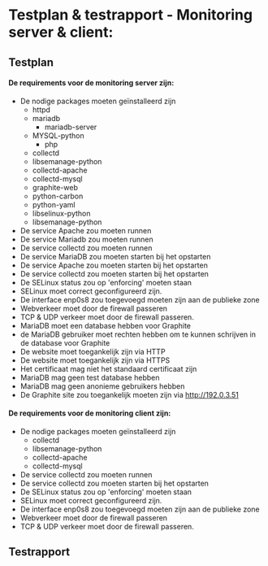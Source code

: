 # Testplan & testrapport - Monitoring server & client:

## Testplan
#### De requirements voor de monitoring server zijn:

- De nodige packages moeten geïnstalleerd zijn
	- httpd
  - mariadb
	- mariadb-server
  - MYSQL-python
	- php
  - collectd
  - libsemanage-python
  - collectd-apache
  - collectd-mysql
  - graphite-web
  - python-carbon
  - python-yaml
  - libselinux-python
  - libsemanage-python
- De service Apache zou moeten runnen
- De service Mariadb zou moeten runnen
- De service collectd zou moeten runnen
- De service MariaDB zou moeten starten bij het opstarten
- De service Apache zou moeten starten bij het opstarten
- De service collectd zou moeten starten bij het opstarten
- De SELinux status zou op 'enforcing' moeten staan
- SELinux moet correct geconfigureerd zijn.
- De interface enp0s8 zou toegevoegd moeten zijn aan de publieke zone
- Webverkeer moet door de firewall passeren
- TCP & UDP verkeer moet door de firewall passeren.
- MariaDB moet een database hebben voor Graphite
- de MariaDB gebruiker moet rechten hebben om te kunnen schrijven in de database voor Graphite
- De website moet toegankelijk zijn via HTTP
- De website moet toegankelijk zijn via HTTPS
- Het certificaat mag niet het standaard certificaat zijn
- MariaDB mag geen test database hebben
- MariaDB mag geen anonieme gebruikers hebben
- De Graphite site zou toegankelijk moeten zijn via http://192.0.3.51

#### De requirements voor de monitoring client zijn:

- De nodige packages moeten geïnstalleerd zijn
  - collectd
  - libsemanage-python
  - collectd-apache
  - collectd-mysql
- De service collectd zou moeten runnen
- De service collectd zou moeten starten bij het opstarten
- De SELinux status zou op 'enforcing' moeten staan
- SELinux moet correct geconfigureerd zijn.
- De interface enp0s8 zou toegevoegd moeten zijn aan de publieke zone
- Webverkeer moet door de firewall passeren
- TCP & UDP verkeer moet door de firewall passeren.


## Testrapport



